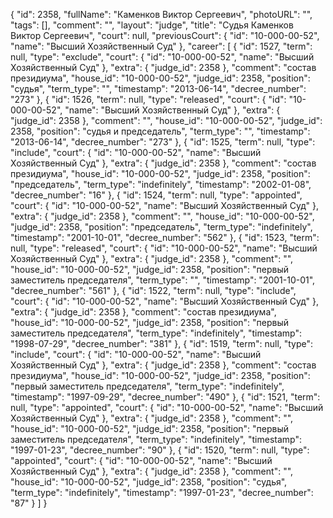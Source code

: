 {
    "id": 2358,
    "fullName": "Каменков Виктор Сергеевич",
    "photoURL": "",
    "tags": [],
    "comment": "",
    "layout": "judge",
    "title": "Судья Каменков Виктор Сергеевич",
    "court": null,
    "previousCourt": {
        "id": "10-000-00-52",
        "name": "Высший Хозяйственный Суд"
    },
    "career": [
        {
            "id": 1527,
            "term": null,
            "type": "exclude",
            "court": {
                "id": "10-000-00-52",
                "name": "Высший Хозяйственный Суд"
            },
            "extra": {
                "judge_id": 2358
            },
            "comment": "состав президиума",
            "house_id": "10-000-00-52",
            "judge_id": 2358,
            "position": "судья",
            "term_type": "",
            "timestamp": "2013-06-14",
            "decree_number": "273"
        },
        {
            "id": 1526,
            "term": null,
            "type": "released",
            "court": {
                "id": "10-000-00-52",
                "name": "Высший Хозяйственный Суд"
            },
            "extra": {
                "judge_id": 2358
            },
            "comment": "",
            "house_id": "10-000-00-52",
            "judge_id": 2358,
            "position": "судья и председатель",
            "term_type": "",
            "timestamp": "2013-06-14",
            "decree_number": "273"
        },
        {
            "id": 1525,
            "term": null,
            "type": "include",
            "court": {
                "id": "10-000-00-52",
                "name": "Высший Хозяйственный Суд"
            },
            "extra": {
                "judge_id": 2358
            },
            "comment": "состав президиума",
            "house_id": "10-000-00-52",
            "judge_id": 2358,
            "position": "председатель",
            "term_type": "indefinitely",
            "timestamp": "2002-01-08",
            "decree_number": "16"
        },
        {
            "id": 1524,
            "term": null,
            "type": "appointed",
            "court": {
                "id": "10-000-00-52",
                "name": "Высший Хозяйственный Суд"
            },
            "extra": {
                "judge_id": 2358
            },
            "comment": "",
            "house_id": "10-000-00-52",
            "judge_id": 2358,
            "position": "председатель",
            "term_type": "indefinitely",
            "timestamp": "2001-10-01",
            "decree_number": "562"
        },
        {
            "id": 1523,
            "term": null,
            "type": "released",
            "court": {
                "id": "10-000-00-52",
                "name": "Высший Хозяйственный Суд"
            },
            "extra": {
                "judge_id": 2358
            },
            "comment": "",
            "house_id": "10-000-00-52",
            "judge_id": 2358,
            "position": "первый заместитель председателя",
            "term_type": "",
            "timestamp": "2001-10-01",
            "decree_number": "561"
        },
        {
            "id": 1522,
            "term": null,
            "type": "include",
            "court": {
                "id": "10-000-00-52",
                "name": "Высший Хозяйственный Суд"
            },
            "extra": {
                "judge_id": 2358
            },
            "comment": "состав президиума",
            "house_id": "10-000-00-52",
            "judge_id": 2358,
            "position": "первый заместитель председателя",
            "term_type": "indefinitely",
            "timestamp": "1998-07-29",
            "decree_number": "381"
        },
        {
            "id": 1519,
            "term": null,
            "type": "include",
            "court": {
                "id": "10-000-00-52",
                "name": "Высший Хозяйственный Суд"
            },
            "extra": {
                "judge_id": 2358
            },
            "comment": "состав президиума",
            "house_id": "10-000-00-52",
            "judge_id": 2358,
            "position": "первый заместитель председателя",
            "term_type": "indefinitely",
            "timestamp": "1997-09-29",
            "decree_number": "490"
        },
        {
            "id": 1521,
            "term": null,
            "type": "appointed",
            "court": {
                "id": "10-000-00-52",
                "name": "Высший Хозяйственный Суд"
            },
            "extra": {
                "judge_id": 2358
            },
            "comment": "",
            "house_id": "10-000-00-52",
            "judge_id": 2358,
            "position": "первый заместитель председателя",
            "term_type": "indefinitely",
            "timestamp": "1997-01-23",
            "decree_number": "90"
        },
        {
            "id": 1520,
            "term": null,
            "type": "appointed",
            "court": {
                "id": "10-000-00-52",
                "name": "Высший Хозяйственный Суд"
            },
            "extra": {
                "judge_id": 2358
            },
            "comment": "",
            "house_id": "10-000-00-52",
            "judge_id": 2358,
            "position": "судья",
            "term_type": "indefinitely",
            "timestamp": "1997-01-23",
            "decree_number": "87"
        }
    ]
}